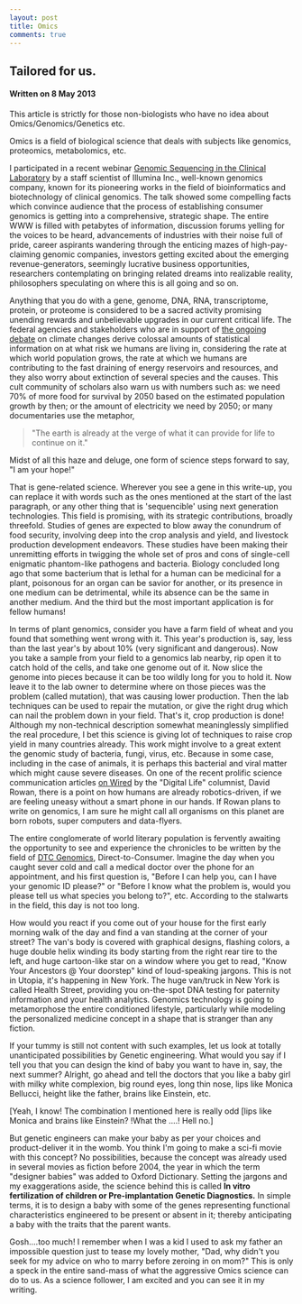 ```yaml
---
layout: post
title: Omics
comments: true
---
```


## Tailored for us.

#### Written on 8 May 2013

This article is strictly for those non-biologists who have no idea about Omics/Genomics/Genetics etc.

Omics is a field of biological science that deals with subjects like genomics, proteomics, metabolomics, etc.

I participated in a recent webinar [Genomic Sequencing in the Clinical Laboratory](http://www.illumina.com/events/webinars/archive.ilmn) by a staff scientist of Illumina Inc., well-known genomics company, known for its pioneering works in the field of bioinformatics and biotechnology of clinical genomics. The talk showed some compelling facts which convince audience that the process of establishing consumer genomics is getting into a comprehensive, strategic shape. The entire WWW is filled with petabytes of information, discussion forums yelling for the voices to be heard, advancements of industries with their noise full of pride, career aspirants wandering through the enticing mazes of high-pay-claiming genomic companies, investors getting excited about the emerging revenue-generators, seemingly lucrative business opportunities, researchers contemplating on bringing related dreams into realizable reality, philosophers speculating on where this is all going and so on.

Anything that you do with a gene, genome, DNA, RNA, transcriptome, protein, or proteome is considered to be a sacred activity promising unending rewards and unbelievable upgrades in our current critical life. The federal agencies and stakeholders who are in support of [the ongoing debate](http://www.postcarbon.org/article/1377516-bill-ryerson-the-challenges-presented-by) on climate changes derive colossal amounts of statistical information on at what risk we humans are living in, considering the rate at which world population grows, the rate at which we humans are contributing to the fast draining of energy reservoirs and resources, and they also worry about extinction of several species and the causes. This cult community of scholars also warn us with numbers such as: we need 70% of more food for survival by 2050 based on the estimated population growth by then; or the amount of electricity we need by 2050; or many documentaries use the metaphor,

> "The earth is already at the verge of what it can provide for life to continue on it."

Midst of all this haze and deluge, one form of science steps forward to say, "I am your hope!"

That is gene-related science. Wherever you see a gene in this write-up, you can replace it with words such as the ones mentioned at the start of the last paragraph, or any other thing that is 'sequencible' using next generation technologies. This field is promising, with its strategic contributions, broadly threefold. Studies of genes are expected to blow away the conundrum of food security, involving deep into the crop analysis and yield, and livestock production development endeavors. These studies have been making their unremitting efforts in twigging the whole set of pros and cons of single-cell enigmatic phantom-like pathogens and bacteria. Biology concluded long ago that some bacterium that is lethal for a human can be medicinal for a plant, poisonous for an organ can be savior for another, or its presence in one medium can be detrimental, while its absence can be the same in another medium. And the third but the most important application is for fellow humans!

In terms of plant genomics, consider you have a farm field of wheat and you found that something went wrong with it. This year's production is, say, less than the last year's by about 10% (very significant and dangerous). Now you take a sample from your field to a genomics lab nearby, rip open it to catch hold of the cells, and take one genome out of it. Now slice the genome into pieces because it can be too wildly long for you to hold it. Now leave it to the lab owner to determine where on those pieces was the problem (called mutation), that was causing lower production. Then the lab techniques can be used to repair the mutation, or give the right drug which can nail the problem down in your field. That's it, crop production is done! Although my non-technical description somewhat meaninglessly simplified the real procedure, I bet this science is giving lot of techniques to raise crop yield in many countries already. This work might involve to a great extent the genomic study of bacteria, fungi, virus, etc. Because in some case, including in the case of animals, it is perhaps this bacterial and viral matter which might cause severe diseases. On one of the recent prolific science communication articles [on Wired](http://www.wired.co.uk/magazine/archive/2013/05/singularity-university/on-the-exponential-curve) by the "Digital Life" columnist, David Rowan, there is a point on how humans are already robotics-driven, if we are feeling uneasy without a smart phone in our hands. If Rowan plans to write on genomics, I am sure he might call all organisms on this planet are born robots, super computers and data-flyers.

The entire conglomerate of world literary population is fervently awaiting the opportunity to see and experience the chronicles to be written by the field of [DTC Genomics](http://www.ilgenetics.com/servlet/DownloadServlet.jsp?id=963), Direct-to-Consumer. Imagine the day when you caught sever cold and call a medical doctor over the phone for an appointment, and his first question is, "Before I can help you, can I have your genomic ID please?" or "Before I know what the problem is, would you please tell us what species you belong to?", etc. According to the stalwarts in the field, this day is not too long.

How would you react if you come out of your house for the first early morning walk of the day and find a van standing at the corner of your street? The van's body is covered with graphical designs, flashing colors, a huge double helix winding its body starting from the right rear tire to the left, and huge cartoon-like star on a window where you get to read, "Know Your Ancestors @ Your doorstep" kind of loud-speaking jargons. This is not in Utopia, it's happening in New York. The huge van/truck in New York is called Health Street, providing you on-the-spot DNA testing for paternity information and your health analytics. Genomics technology is going to metamorphose the entire conditioned lifestyle, particularly while modeling the personalized medicine concept in a shape that is stranger than any fiction.

If your tummy is still not content with such examples, let us look at totally unanticipated possibilities by Genetic engineering. What would you say if I tell you that you can design the kind of baby you want to have in, say, the next summer? Alright, go ahead and tell the doctors that you like a baby girl with milky white complexion, big round eyes, long thin nose, lips like Monica Bellucci, height like the father, brains like Einstein, etc.

[Yeah, I know! The combination I mentioned here is really odd [lips like Monica and brains like Einstein? !What the ....! Hell no.]

But genetic engineers can make your baby as per your choices and product-deliver it in the womb. You think I'm going to make a sci-fi movie with this concept? No possibilities, because the concept was already used in several movies as fiction before 2004, the year in which the term "designer babies" was added to Oxford Dictionary. Setting the jargons and my exaggerations aside, the science behind this is called **In vitro fertilization of children or Pre-implantation Genetic Diagnostics.** In simple terms, it is to design a baby with some of the genes representing functional characteristics engineered to be present or absent in it; thereby anticipating a baby with the traits that the parent wants.

Gosh....too much! I remember when I was a kid I used to ask my father an impossible question just to tease my lovely mother, "Dad, why didn't you seek for my advice on who to marry before zeroing in on mom?" This is only a speck in the entire sand-mass of what the aggressive Omics science can do to us. As a science follower, I am excited and you can see it in my writing.
